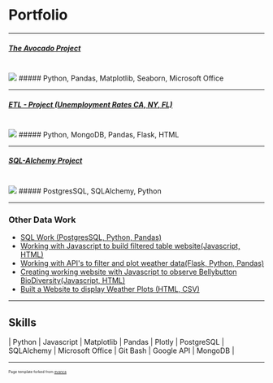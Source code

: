 # Portfolio

---

##### [The Avocado Project](https://github.com/kmanning1224/Project1-Repo)<br><br>
<img src="https://i.gyazo.com/1c175e91cfbfd6afd4290ee3761e7753.png"/> 
##### Python, Pandas, Matplotlib, Seaborn, Microsoft Office

---
##### [ETL - Project (Unemployment Rates CA, NY, FL)](https://kmanning1224.github.io/ETL-project/)<br><br>
<img src="https://i.gyazo.com/a0014a527cf3ad4cd99ec5d24dd543e9.png"/> 
##### Python, MongoDB, Pandas, Flask, HTML

---
##### [SQL-Alchemy Project](https://github.com/kmanning1224/sqlalchemy-challenge)<br><br>
<img src="https://i.gyazo.com/53f65a6820db7c8367e1f6aedfb64c18.png"/> 
##### PostgresSQL, SQLAlchemy, Python

---

### Other Data Work

- [SQL Work (PostgresSQL, Python, Pandas)](https://github.com/kmanning1224/sql-challenge)
- [Working with Javascript to build filtered table website(Javascript, HTML)](https://github.com/kmanning1224/intro-to-javascript)
- [Working with API's to filter and plot weather data(Flask, Python, Pandas)](https://github.com/kmanning1224/python-api-challenge)
- [Creating working website with Javascript to observe Bellybutton BioDiversity(Javascript, HTML)](https://kmanning1224.github.io/bellybutton-diversity/)
- [Built a Website to display Weather Plots (HTML, CSV)](http://example.com/)

---
## Skills
| Python  | Javascript  | Matplotlib  |  Pandas | Plotly | PostgreSQL | SQLAlchemy | Microsoft Office |  Git Bash | Google API  | MongoDB |





---
<p style="font-size:7px">Page template forked from <a href="https://github.com/evanca/quick-portfolio">evanca</a></p>
<!-- Remove above link if you don't want to attibute -->
